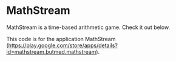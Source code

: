# MathStream
MathStream is a time-based arithmetic game. Check it out below.

This code is for the application MathStream (https://play.google.com/store/apps/details?id=mathstream.butmed.mathstream).
